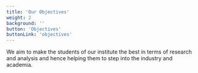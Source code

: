 ```yaml
---
title: 'Our Objectives'
weight: 2
background: ''
button: 'Objectives'
buttonLink: 'objectives'
---
```

We aim to make the students of our institute the best in terms of research and analysis and hence helping them to step into the industry and academia.
